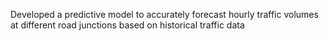 Developed a predictive model to accurately forecast hourly traffic volumes at different road junctions based on historical traffic data
